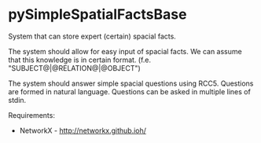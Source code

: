 pySimpleSpatialFactsBase
========================
System that can store expert (certain) spacial facts.

The system should allow for easy input of spacial facts.
We can assume that this knowledge is in certain format.
(f.e. "SUBJECT@|@RELATION@|@OBJECT")

The system should answer simple spacial questions using RCC5.
Questions are formed in natural language.
Questions can be asked in multiple lines of stdin.

Requirements:
* NetworkX - http://networkx.github.ioh/
